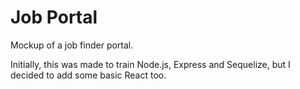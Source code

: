 # Job Portal

Mockup of a job finder portal.

Initially, this was made to train Node.js, Express and Sequelize, but I decided to add some basic React too.
